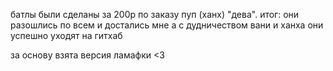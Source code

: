 батлы были сделаны за 200р по заказу пуп (ханх) "дева". итог: они разошлись по всем и достались мне а с дудничеством вани и ханха они успешно уходят на гитхаб
 
 
 
 
 
 
 
 
 
 
 
 
 за основу взята версия ламафки <3
